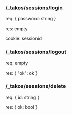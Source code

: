 ### /_takos/sessions/login

req: { password: string }

res: empty

cookie: sessionid

### /_takos/sessions/logout

req: empty

res: { "ok": ok }

### /_takos/sessions/delete

req: { id: string }

res: { ok: bool }
